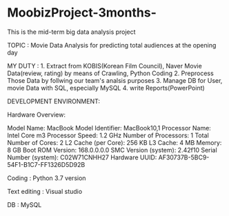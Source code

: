 # MoobizProject-3months-
This is the mid-term big data analysis project

TOPIC : Movie Data Analysis for predicting total audiences at the opening day

MY DUTY : 1. Extract from KOBIS(Korean Film Council), Naver Movie Data(review, rating) by means of Crawling, Python Coding
          2. Preprocess Those Data by follwing our team's analsis purposes
          3. Manage DB for User, movie Data with SQL, especially MySQL 
          4. write Reports(PowerPoint)

DEVELOPMENT ENVIRONMENT: 

Hardware Overview:

  Model Name:	MacBook
  Model Identifier:	MacBook10,1
  Processor Name:	Intel Core m3
  Processor Speed:	1.2 GHz
  Number of Processors:	1
  Total Number of Cores:	2
  L2 Cache (per Core):	256 KB
  L3 Cache:	4 MB
  Memory:	8 GB
  Boot ROM Version:	168.0.0.0.0
  SMC Version (system):	2.42f10
  Serial Number (system):	C02W71CNHH27
  Hardware UUID:	AF30737B-5BC9-54F1-B1C7-FF1326D5D92B

Coding : Python 3.7 version

Text editing : Visual studio

DB : MySQL

           
